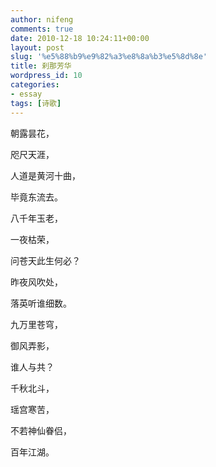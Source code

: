 ```yaml
---
author: nifeng
comments: true
date: 2010-12-18 10:24:11+00:00
layout: post
slug: '%e5%88%b9%e9%82%a3%e8%8a%b3%e5%8d%8e'
title: 刹那芳华
wordpress_id: 10
categories:
- essay
tags: [诗歌]
---
```


朝露昙花，

咫尺天涯，

人道是黄河十曲，

毕竟东流去。

八千年玉老，

一夜枯荣，

问苍天此生何必？

昨夜风吹处，

落英听谁细数。

九万里苍穹，

御风弄影，

谁人与共？

千秋北斗，

瑶宫寒苦，

不若神仙眷侣，

百年江湖。
